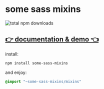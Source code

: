 # some sass mixins

![total npm downloads](https://img.shields.io/npm/dt/some-sass-mixins.svg "total npm downloads")

## [👉 documentation & demo 👈](https://adekbadek.github.io/some-sass-mixins)

install:

```
npm install some-sass-mixins
```

and enjoy:

```sass
@import "~some-sass-mixins/mixins"
```
